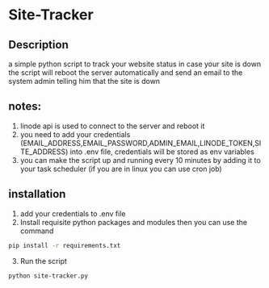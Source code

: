 # Site-Tracker

## Description 

a simple python script to track your website status in case your site is down the script will reboot the server automatically 
and send an email to the system admin telling him that the site is down


## notes:
  1. linode api is used to connect to the server and reboot it
  1. you need to add your credentials (EMAIL_ADDRESS,EMAIL_PASSWORD,ADMIN_EMAIL,LINODE_TOKEN,SITE_ADDRESS) into .env file, credentials will be stored as env variables 
  1. you can make the script up and running every 10 minutes by adding it to your task scheduler (if you are in linux you can use cron job)
  
  ## installation 

1. add your credentials to .env file
1. Install requisite python packages and modules then you can use the command
```bash
pip install -r requirements.txt
```
3. Run the script
```bash
python site-tracker.py
```
